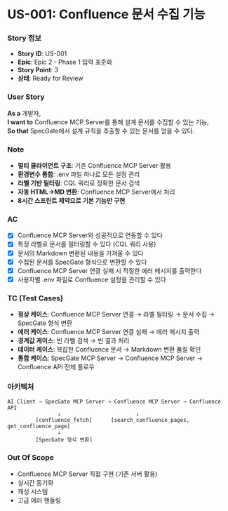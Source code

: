 # US-001: Confluence 문서 수집 기능

### Story 정보
- **Story ID**: US-001
- **Epic**: Epic 2 - Phase 1 입력 표준화
- **Story Point**: 3
- **상태**: Ready for Review

### User Story
**As a** 개발자,  
**I want to** Confluence MCP Server를 통해 설계 문서를 수집할 수 있는 기능,  
**So that** SpecGate에서 설계 규칙을 추출할 수 있는 문서를 얻을 수 있다.

### Note
- **멀티 클라이언트 구조**: 기존 Confluence MCP Server 활용
- **환경변수 통합**: .env 파일 하나로 모든 설정 관리
- **라벨 기반 필터링**: CQL 쿼리로 정확한 문서 검색
- **자동 HTML→MD 변환**: Confluence MCP Server에서 처리
- **8시간 스프린트 제약으로 기본 기능만 구현**

### AC
- [x] Confluence MCP Server와 성공적으로 연동할 수 있다
- [x] 특정 라벨로 문서를 필터링할 수 있다 (CQL 쿼리 사용)
- [x] 문서의 Markdown 변환된 내용을 가져올 수 있다
- [x] 수집된 문서를 SpecGate 형식으로 변환할 수 있다
- [x] Confluence MCP Server 연결 실패 시 적절한 에러 메시지를 출력한다
- [x] 사용자별 .env 파일로 Confluence 설정을 관리할 수 있다

### TC (Test Cases)
- **정상 케이스**: Confluence MCP Server 연결 → 라벨 필터링 → 문서 수집 → SpecGate 형식 변환
- **에러 케이스**: Confluence MCP Server 연결 실패 → 에러 메시지 출력
- **경계값 케이스**: 빈 라벨 검색 → 빈 결과 처리
- **데이터 케이스**: 복잡한 Confluence 문서 → Markdown 변환 품질 확인
- **통합 케이스**: SpecGate MCP Server → Confluence MCP Server → Confluence API 전체 플로우

### 아키텍처
```
AI Client → SpecGate MCP Server → Confluence MCP Server → Confluence API
                ↓                        ↓
         [confluence_fetch]      [search_confluence_pages, get_confluence_page]
                ↓
         [SpecGate 형식 변환]
```

### Out Of Scope
- Confluence MCP Server 직접 구현 (기존 서버 활용)
- 실시간 동기화
- 캐싱 시스템
- 고급 에러 핸들링

